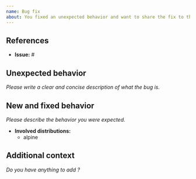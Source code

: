 ```yaml
---
name: Bug fix
about: You fixed an unexpected behavior and want to share the fix to the community
---
```


## References

- **Issue:** #

## Unexpected behavior

*Please write a clear and concise description of what the bug is.*

## New and fixed behavior

*Please describe the behavior you were expected.*

- **Involved distributions:**
  - alpine

## Additional context

*Do you have anything to add ?*
